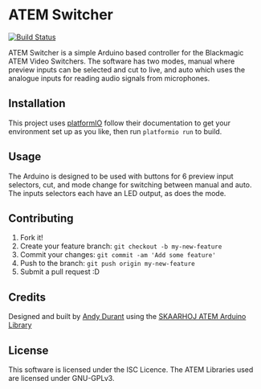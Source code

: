 # ATEM Switcher

[![Build Status](https://travis-ci.org/UniversityRadioYork/atemSwitcher.svg?branch=master)](https://travis-ci.org/UniversityRadioYork/atemSwitcher)

ATEM Switcher is a simple Arduino based controller for the Blackmagic ATEM Video Switchers. The software has two modes, manual where preview inputs can be selected and cut to live, and auto which uses the analogue inputs for reading audio signals from microphones.

## Installation

This project uses [platformIO](http://platformio.org/) follow their documentation to get your environment set up as you like, then run `platformio run` to build.

## Usage

The Arduino is designed to be used with buttons for 6 preview input selectors, cut, and mode change for switching between manual and auto. The inputs selectors each have an LED output, as does the mode.

## Contributing

1. Fork it!
2. Create your feature branch: `git checkout -b my-new-feature`
3. Commit your changes: `git commit -am 'Add some feature'`
4. Push to the branch: `git push origin my-new-feature`
5. Submit a pull request :D

## Credits

Designed and built by [Andy Durant](https://github.com/AJDurant) using the [SKAARHOJ ATEM Arduino Library](https://github.com/kasperskaarhoj/SKAARHOJ-Open-Engineering)

## License

This software is licensed under the ISC Licence.
The ATEM Libraries used are licensed under GNU-GPLv3.
